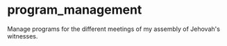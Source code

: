 # program_management
Manage programs for the different meetings of my assembly of Jehovah's witnesses.
